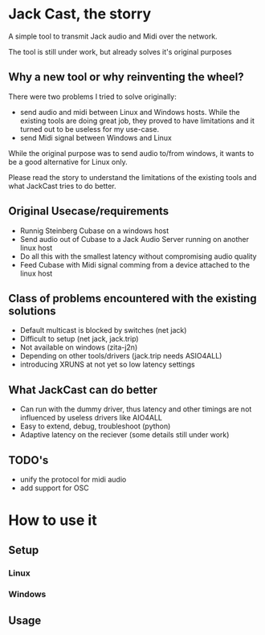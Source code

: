 # Jack Cast, the storry

A simple tool to transmit Jack audio and Midi over the network.

The tool is still under work, but already solves it's original purposes

## Why a new tool or why reinventing the wheel?

There were two problems I tried to solve originally:
* send audio and midi between Linux and Windows hosts. While the existing tools are doing great job, they proved to have limitations and it turned out to be useless for my use-case.
* send Midi signal between Windows and Linux

While the original purpose was to send audio to/from windows, it wants to be a good alternative for Linux only.

Please read the story to understand the limitations of the existing tools and what JackCast tries to do better.

## Original Usecase/requirements
* Runnig Steinberg Cubase on a windows host
* Send audio out of Cubase to a Jack Audio Server running on another linux host
* Do all this with the smallest latency without compromising audio quality
* Feed Cubase with Midi signal comming from a device attached to the linux host

## Class of problems encountered with the existing solutions
* Default multicast is blocked by switches (net jack)
* Difficult to setup (net jack, jack.trip)
* Not available on windows (zita-j2n)
* Depending on other tools/drivers (jack.trip needs ASIO4ALL)
* introducing XRUNS at not yet so low latency settings

## What JackCast can do better
* Can run with the dummy driver, thus latency and other timings are not influenced by useless drivers like AIO4ALL
* Easy to extend, debug, troubleshoot (python)
* Adaptive latency on the reciever (some details still under work)


## TODO's
* unify the protocol for midi audio 
* add support for OSC


# How to use it

## Setup

### Linux

### Windows


## Usage

